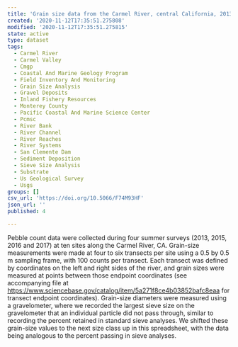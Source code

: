 ```yaml
---
title: 'Grain size data from the Carmel River, central California, 2013 to 2017'
created: '2020-11-12T17:35:51.275808'
modified: '2020-11-12T17:35:51.275815'
state: active
type: dataset
tags:
  - Carmel River
  - Carmel Valley
  - Cmgp
  - Coastal And Marine Geology Program
  - Field Inventory And Monitoring
  - Grain Size Analysis
  - Gravel Deposits
  - Inland Fishery Resources
  - Monterey County
  - Pacific Coastal And Marine Science Center
  - Pcmsc
  - River Bank
  - River Channel
  - River Reaches
  - River Systems
  - San Clemente Dam
  - Sediment Deposition
  - Sieve Size Analysis
  - Substrate
  - Us Geological Survey
  - Usgs
groups: []
csv_url: 'https://doi.org/10.5066/F74M93HF'
json_url: ''
published: 4

---
```

Pebble count data were collected during four summer surveys (2013, 2015, 2016 and 2017) at ten sites along the Carmel River, CA. Grain-size measurements were made at four to six transects per site using a 0.5 by 0.5 m sampling frame, with 100 counts per transect. Each transect was defined by coordinates on the left and right sides of the river, and grain sizes were measured at points between those endpoint coordinates (see accompanying file at https://www.sciencebase.gov/catalog/item/5a271f8ce4b03852bafc8eaa for transect endpoint coordinates). Grain-size diameters were measured using a gravelometer, where we recorded the largest sieve size on the gravelometer that an individual particle did not pass through, similar to recording the percent retained in standard sieve analyses. We shifted these grain-size values to the next size class up in this spreadsheet, with the data being analogous to the percent passing in sieve analyses.
